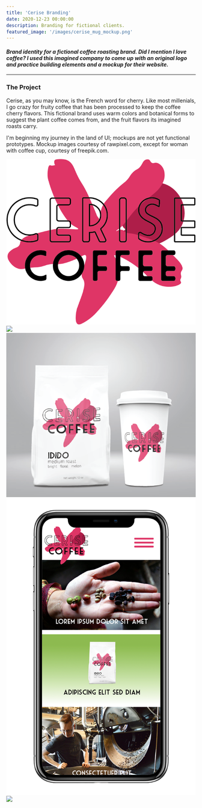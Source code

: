 ```yaml
---
title: 'Cerise Branding'
date: 2020-12-23 00:00:00
description: Branding for fictional clients.
featured_image: '/images/cerise_mug_mockup.png'
---
```

#### <i> Brand identity for a fictional coffee roasting brand. Did I mention I love coffee? I used this imagined company to come up with an original logo and practice building elements and a mockup for their website. </i>

---

### The Project

Cerise, as you may know, is the French word for cherry. Like most millenials, I go crazy for fruity coffee that has been processed to keep the coffee cherry flavors. This fictional brand uses warm colors and botanical forms to suggest the plant coffee comes from, and the fruit flavors its imagined roasts carry.

I'm beginning my journey in the land of UI; mockups are not yet functional prototypes. Mockup images courtesy of rawpixel.com, except for woman with coffee cup, courtesy of freepik.com.

<div class="gallery" data-columns="4">
	<img src="/images/cerise_logo-cherry.png">
	<img src="/images/cerise_mug_mockup.png">
	<img src="/images/cerise_logo_package2.png">
  <img src="/images/cerise_iphone.png">
	<img src="/images/cerise_web_mockup.png">

</div>
